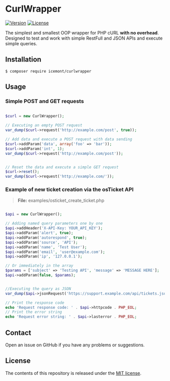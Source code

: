 # CurlWrapper

[![Version](https://poser.pugx.org/icemont/curlwrapper/version)](//packagist.org/packages/icemont/curlwrapper)
[![License](https://poser.pugx.org/icemont/curlwrapper/license)](//packagist.org/packages/icemont/curlwrapper)

The simplest and smallest OOP wrapper for PHP cURL **with no overhead**.  
Designed to test and work with simple RestFull and JSON APIs and execute simple queries.

## Installation

	$ composer require icemont/curlwrapper

## Usage
### Simple POST and GET requests

```php

$curl = new CurlWrapper();

// Executing an empty POST request
var_dump($curl->request('http://example.com/post', true));

// Add data and execute a POST request with data sending
$curl->addParam('data', array('foo' => 'bar'));
$curl->addParam('int', 1);
var_dump($curl->request('http://example.com/post'));


// Reset the data and execute a simple GET request
$curl->reset();
var_dump($curl->request('http://example.com/'));

```
### Example of new ticket creation via the osTicket API

> **File:** examples/osticket_create_ticket.php

```php

$api = new CurlWrapper();

// Adding named query parameters one by one
$api->addHeader('X-API-Key: YOUR_API_KEY');
$api->addParam('alert', true);
$api->addParam('autorespond', true);
$api->addParam('source', 'API');
$api->addParam('name', 'Test User');
$api->addParam('email', 'user@example.com');
$api->addParam('ip', '127.0.0.1');

// Or immediately in the array
$params = ['subject' => 'Testing API', 'message' => 'MESSAGE HERE'];
$api->addParam(false, $params);


//Executing the query as JSON
var_dump($api->jsonRequest('https://support.example.com/api/tickets.json'));

// Print the response code
echo 'Request response code: ' . $api->httpcode . PHP_EOL;
// Print the error string
echo 'Request error string: ' . $api->lasterror . PHP_EOL;

```
## Contact

Open an issue on GitHub if you have any problems or suggestions.

## License

The contents of this repository is released under the [MIT license](https://opensource.org/licenses/MIT).
